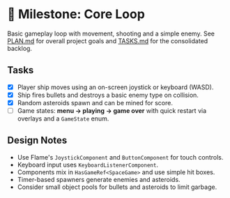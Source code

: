 # 🎯 Milestone: Core Loop

Basic gameplay loop with movement, shooting and a simple enemy.
See [PLAN.md](PLAN.md) for overall project goals and
[TASKS.md](TASKS.md) for the consolidated backlog.

## Tasks

- [x] Player ship moves using an on-screen joystick or keyboard (WASD).
- [x] Ship fires bullets and destroys a basic enemy type on collision.
- [x] Random asteroids spawn and can be mined for score.
- [ ] Game states: **menu → playing → game over** with quick restart via overlays
      and a `GameState` enum.

## Design Notes

- Use Flame's `JoystickComponent` and `ButtonComponent` for touch controls.
- Keyboard input uses `KeyboardListenerComponent`.
- Components mix in `HasGameRef<SpaceGame>` and use simple hit boxes.
- Timer-based spawners generate enemies and asteroids.
- Consider small object pools for bullets and asteroids to limit garbage.

